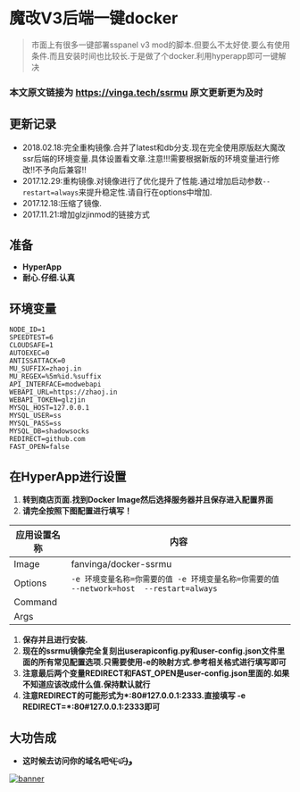 # 魔改V3后端一键docker


> 市面上有很多一键部署sspanel v3 mod的脚本.但要么不太好使.要么有使用条件.而且安装时间也比较长.于是做了个docker.利用hyperapp即可一键解决

### 本文原文链接为 https://vinga.tech/ssrmu 原文更新更为及时

## 更新记录

- 2018.02.18:完全重构镜像.合并了latest和db分支.现在完全使用原版赵大魔改ssr后端的环境变量.具体设置看文章.注意!!!需要根据新版的环境变量进行修改!!不予向后兼容!!
- 2017.12.29:重构镜像.对镜像进行了优化提升了性能.通过增加启动参数`--restart=always`来提升稳定性.请自行在options中增加.
- 2017.12.18:压缩了镜像.
- 2017.11.21:增加glzjinmod的链接方式

## 准备

- **HyperApp**
- **耐心.仔细.认真**

## 环境变量

```
NODE_ID=1                     
SPEEDTEST=6                   
CLOUDSAFE=1                   
AUTOEXEC=0                    
ANTISSATTACK=0                
MU_SUFFIX=zhaoj.in            
MU_REGEX=%5m%id.%suffix       
API_INTERFACE=modwebapi       
WEBAPI_URL=https://zhaoj.in   
WEBAPI_TOKEN=glzjin           
MYSQL_HOST=127.0.0.1          
MYSQL_USER=ss                 
MYSQL_PASS=ss                 
MYSQL_DB=shadowsocks          
REDIRECT=github.com           
FAST_OPEN=false
```

## 在HyperApp进行设置

1. **转到商店页面.找到Docker Image然后选择服务器并且保存进入配置界面**
2. **请完全按照下图配置进行填写！**

| 应用设置名称 | 内容                                                         |
| ------------ | ------------------------------------------------------------ |
| Image        | fanvinga/docker-ssrmu                                        |
| Options      | `-e 环境变量名称=你需要的值 -e 环境变量名称=你需要的值 --network=host  --restart=always` |
| Command      |                                                              |
| Args         |                                                              |

1. **保存并且进行安装.**
2. **现在的ssrmu镜像完全复刻出userapiconfig.py和user-config.json文件里面的所有常见配置选项.只需要使用-e的映射方式.参考相关格式进行填写即可**
3. **注意最后两个变量REDIRECT和FAST_OPEN是user-config.json里面的.如果不知道应该改成什么值.保持默认就行**
4. **注意REDIRECT的可能形式为\*:80#127.0.0.1:2333.直接填写 -e REDIRECT=*:80#127.0.0.1:2333即可**

## 大功告成

- **这时候去访问你的域名吧٩(˃̶͈̀௰˂̶͈́)و**

<a href="https://vinga.tech"><img src="https://d.unlimit.fun/design/banner.png" alt="banner" target="_blank"></a>